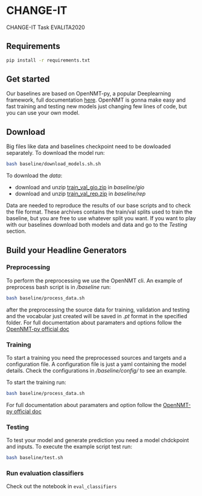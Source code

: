 # CHANGE-IT
CHANGE-IT Task EVALITA2020

## Requirements

```bash
pip install -r requirements.txt
```

## Get started

Our baselines are based on OpenNMT-py, a popular Deeplearning framework, full documentation [here](https://opennmt.net/OpenNMT-py).
OpenNMT is gonna make easy and fast training and testing new models just changing few lines of code, but you can use your own model.

## Download

Big files like data and baselines checkpoint need to be dowloaded separately.
To download the model run:
```bash
bash baseline/download_models.sh.sh
```
To download the *data*:
- download and unzip [train_val_gio.zip](https://drive.google.com/file/d/1i4EpOmZKgOfsIaoQUC4L6BoZncTHp2vd/view?usp=sharing) in *baseline/gio*
- download and unzip [train_val_rep.zip](https://drive.google.com/file/d/1i4EpOmZKgOfsIaoQUC4L6BoZncTHp2vd/view?usp=sharing) in *baseline/rep*

Data are needed to reproduce the results of our base scripts and to check the file format. These archives contains the train/val splits used to train the baseline, but you are free to use whatever split you want.
If you want to play with our baselines download both models and data and go to the *Testing* section.

## Build your Headline Generators

### Preprocessing

To perform the preprocessing we use the OpenNMT cli. An example of preprocess bash script is in */baseline*
run:
```bash
bash baseline/process_data.sh
```
after the preprocessing the source data for training, validation and testing and the vocabular just created will be saved in *.pt* format in the specified folder.
For full documentation about paramaters and options follow the [OpenNMT-py official doc](https://opennmt.net/OpenNMT-py/options/preprocess.html)

### Training

To start a training you need the preprocessed sources and targets and a configuration file. A configuration file is just a yaml containing the model details. Check the configurations in */baseline/config/* to see an example.

To start the training run:
```bash
bash baseline/process_data.sh
```
For full documentation about paramaters and option follow the [OpenNMT-py official doc](https://opennmt.net/OpenNMT-py/options/train.html)

### Testing
To test your model and generate prediction you need a model chdckpoint and inputs. To execute the example script test run:
```bash
bash baseline/test.sh
```

### Run evaluation classifiers

Check out the notebook in `eval_classifiers`